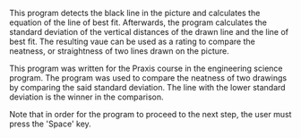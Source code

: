 This program detects the black line in the picture and calculates the equation of the line of best fit. Afterwards,
the program calculates the standard deviation of the vertical distances of the drawn line and the line of best fit.
The resulting vaue can be used as a rating to compare the neatness, or straightness of two lines drawn on the picture.

This program was written for the Praxis course in the engineering science program. The program was used to compare the 
neatness of two drawings by comparing the said standard deviation. The line with the lower standard deviation is the winner
in the comparison.

Note that in order for the program to proceed to the next step, the user must press the 'Space' key.
